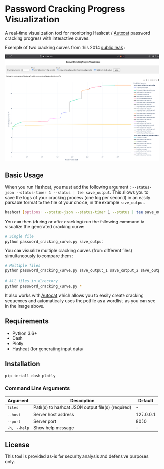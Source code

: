 # Password Cracking Progress Visualization

A real-time visualization tool for monitoring Hashcat / [Autocat](https://github.com/k4amos/Autocat) password cracking progress with interactive curves.

Exemple of two cracking curves from this 2014 [public leak](https://github.com/YoureIronic/Historical-Data-Breaches-Archive/blob/main/breaches/Dominos/index.md) :
<p align="center">
<img src="img/exemple.png" style="height:350px">
</p>

## Basic Usage

When you run Hashcat, you must add the following argument : `--status-json --status-timer 1 --status | tee save_output`. This allows you to save the logs of your cracking process (one log per second) in an easily parsable format to the file of your choice, in the example `save_output`.

```bash
hashcat [options] --status-json --status-timer 1 --status | tee save_output
```

You can then (during or after cracking) run the following command to visualize the generated cracking curve:

```bash
# Single file
python password_cracking_curve.py save_output
```

You can visualize multiple cracking curves (from different files) simultaneously to compare them :

```bash
# Multiple files
python password_cracking_curve.py save_output_1 save_output_2 save_output_3

# All files in directory
python password_cracking_curve.py *
```

It also works with [Autocat](https://github.com/k4amos/Autocat) which allows you to easily create cracking sequences and automatically uses the potfile as a wordlist, as you can see in the image above.

## Requirements

- Python 3.6+
- Dash
- Plotly
- Hashcat (for generating input data)

## Installation

```bash
pip install dash plotly
```

### Command Line Arguments


| Argument | Description | Default |
|----------|-------------|---------|
| `files` | Path(s) to hashcat JSON output file(s) (required) | - |
| `--host` | Server host address | 127.0.0.1 |
| `--port` | Server port | 8050 |
| `-h, --help` | Show help message | - |

## License

This tool is provided as-is for security analysis and defensive purposes only.
